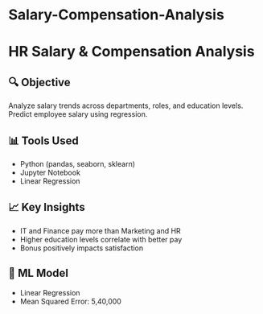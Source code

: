 # Salary-Compensation-Analysis
# HR Salary & Compensation Analysis

## 🔍 Objective
Analyze salary trends across departments, roles, and education levels. Predict employee salary using regression.

## 📊 Tools Used
- Python (pandas, seaborn, sklearn)
- Jupyter Notebook
- Linear Regression

## 📈 Key Insights
- IT and Finance pay more than Marketing and HR
- Higher education levels correlate with better pay
- Bonus positively impacts satisfaction

## 🤖 ML Model
- Linear Regression
- Mean Squared Error: 5,40,000
